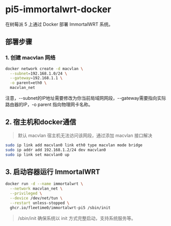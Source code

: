 # pi5-immortalwrt-docker
在树莓派 5 上通过 Docker 部署 ImmortalWRT 系统。

## 部署步骤

### 1. 创建 macvlan 网络

```bash
docker network create -d macvlan \
  --subnet=192.168.1.0/24 \
  --gateway=192.168.1.1 \
  -o parent=eth0 \
  macvlan_net
```

注意，--subnet的IP地址需要修改为你当前局域网网段，--gateway需要指向实际路由器的IP，-o parent 指向物理网卡名称。

## 2. 宿主机和docker通信

> 默认 macvlan 宿主机无法访问该网段，通过添加 macvlan 接口解决

```bash
sudo ip link add macvlan0 link eth0 type macvlan mode bridge
sudo ip addr add 192.168.1.2/24 dev macvlan0
sudo ip link set macvlan0 up
```

## 3. 启动容器运行 ImmortalWRT

```bash
docker run -d --name immortalwrt \
  --network macvlan_net \
  --privileged \
  --device /dev/net/tun \
  --restart unless-stopped \
  ghcr.io/fleetime0/immortalwrt-pi5 /sbin/init
```

> /sbin/init 确保系统以 init 方式完整启动，支持系统服务等。
